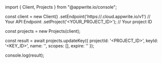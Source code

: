 import { Client, Projects } from "@appwrite.io/console";

const client = new Client()
    .setEndpoint('https://<REGION>.cloud.appwrite.io/v1') // Your API Endpoint
    .setProject('<YOUR_PROJECT_ID>'); // Your project ID

const projects = new Projects(client);

const result = await projects.updateKey({
    projectId: '<PROJECT_ID>',
    keyId: '<KEY_ID>',
    name: '<NAME>',
    scopes: [],
    expire: ''
});

console.log(result);
